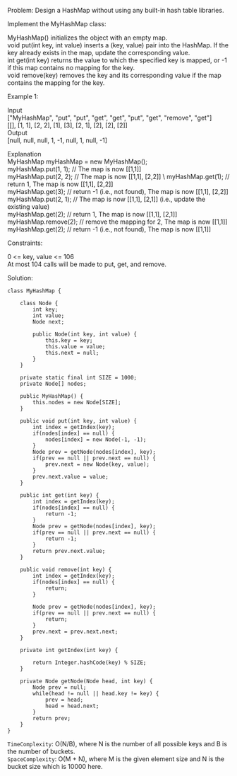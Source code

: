 Problem: Design a HashMap without using any built-in hash table libraries.

Implement the MyHashMap class:

MyHashMap() initializes the object with an empty map. \
void put(int key, int value) inserts a (key, value) pair into the HashMap. If the key already exists in the map, update the corresponding value. \
int get(int key) returns the value to which the specified key is mapped, or -1 if this map contains no mapping for the key. \
void remove(key) removes the key and its corresponding value if the map contains the mapping for the key.

Example 1:

Input \
["MyHashMap", "put", "put", "get", "get", "put", "get", "remove", "get"] \
[[], [1, 1], [2, 2], [1], [3], [2, 1], [2], [2], [2]] \
Output \
[null, null, null, 1, -1, null, 1, null, -1]
 
Explanation \
MyHashMap myHashMap = new MyHashMap(); \
myHashMap.put(1, 1); // The map is now [[1,1]] \
myHashMap.put(2, 2); // The map is now [[1,1], [2,2]] \ 
myHashMap.get(1);    // return 1, The map is now [[1,1], [2,2]] \
myHashMap.get(3);    // return -1 (i.e., not found), The map is now [[1,1], [2,2]] \
myHashMap.put(2, 1); // The map is now [[1,1], [2,1]] (i.e., update the existing value) \
myHashMap.get(2);    // return 1, The map is now [[1,1], [2,1]] \
myHashMap.remove(2); // remove the mapping for 2, The map is now [[1,1]] \
myHashMap.get(2);    // return -1 (i.e., not found), The map is now [[1,1]]
 

Constraints:

0 <= key, value <= 106 \
At most 104 calls will be made to put, get, and remove.

Solution:
```
class MyHashMap {

    class Node {
        int key;
        int value;
        Node next;

        public Node(int key, int value) {
            this.key = key;
            this.value = value;
            this.next = null;
        }
    }

    private static final int SIZE = 1000;
    private Node[] nodes;
    
    public MyHashMap() {
        this.nodes = new Node[SIZE];
    }

    public void put(int key, int value) {
        int index = getIndex(key);
        if(nodes[index] == null) {
            nodes[index] = new Node(-1, -1);
        }
        Node prev = getNode(nodes[index], key);
        if(prev == null || prev.next == null) {
            prev.next = new Node(key, value);
        }
        prev.next.value = value;
    }
    
    public int get(int key) {
        int index = getIndex(key);
        if(nodes[index] == null) {
            return -1;
        }
        Node prev = getNode(nodes[index], key);
        if(prev == null || prev.next == null) {
            return -1;
        }
        return prev.next.value;
    }
    
    public void remove(int key) {
        int index = getIndex(key);
        if(nodes[index] == null) {
            return;
        }

        Node prev = getNode(nodes[index], key);
        if(prev == null || prev.next == null) {
            return;
        }
        prev.next = prev.next.next;
    }

    private int getIndex(int key) {

        return Integer.hashCode(key) % SIZE;
    }

    private Node getNode(Node head, int key) {
        Node prev = null;
        while(head != null || head.key != key) {
            prev = head;
            head = head.next;
        }
        return prev;
    }
}
```

`TimeComplexity`: O(N/B), where N is the number of all possible keys and B is the number of buckets.\
`SpaceComplexity`: O(M + N), where M is the given element size and N is the bucket size which is 10000 here.
